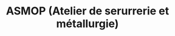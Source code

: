 ---
title: "ASMOP (Atelier de serurrerie et métallurgie)"
url: /valuejols/asmop-atelier-de-serurrerie-et-metallurgie/
shop: shop
---